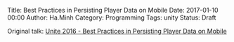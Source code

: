 Title: Best Practices in Persisting Player Data on Mobile
Date: 2017-01-10 00:00
Author: Ha.Minh
Category: Programming
Tags: unity
Status: Draft

Original talk: [Unite 2016 - Best Practices in Persisting Player Data on Mobile](https://www.youtube.com/watch?v=_hAzWgQupms)
